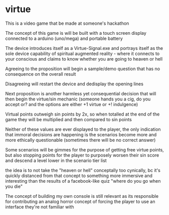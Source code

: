 # virtue
This is a video game that be made at someone's hackathon

The concept of this game is will be built with a touch screen display connected to a arduino (uno/mega) and portable battery

The device introduces itself as a Virtue-Signal.exe and portrays itself as the sole device capability of spiritual augmented reality - where it connects to your conscious and claims to know whether you are going to heaven or hell

Agreeing to the proposition will begin a sample/demo question that has no consequence on the overall result

Disagreeing will restart the device and dedisplay the opening lines

Next proposition is another harmless yet consequential decision that will then begin the virtue/sin mechanic
(someone hands you a cig, do you accept or? and the options are either +1 virtue or +! indulgence)

Virtual points outweigh sin points by 2x, so when totalled at the end of the game they will be multiplied and then compared to sin points

Neither of these values are ever displayed to the player, the only indication that immoral decisions are happening is the scenarios become more and more ethically questionable (sometimes there will be no correct answer)

Some scenarios will be gimmes for the purpose of getting free virtue points, but also stopping points for the player to purposely worsen their sin score and descend a level lower in the scenario tier list

the idea is to not take the "heaven or hell" conceptally too cynically, bc it's quickly distanced from that concept to something more immersive and interesting than the results of a facebook-like quiz "where do you go when you die" 

The concept of building my own console is still relevant as its responsible for contributing an analog horror concept of forcing the player to use an interface they're not familiar with
